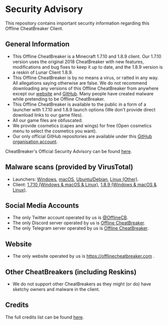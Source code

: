 # Security Advisory
This repository contains important security information regarding this Offline CheatBreaker Client.

## General Information
* This Offline CheatBreaker is a Minecraft 1.7.10 and 1.8.9 client. Our 1.7.10 version uses the original 2018 CheatBreaker with new features, modifications and bug fixes to keep it up to date, and the 1.8.9 version is a reskin of Lunar Client 1.8.9.
* This Offline CheatBreaker is by no means a virus, or ratted in any way. All allegations saying otherwise are false. We do not recommend downloading any versions of this Offline CheatBreaker from anywhere except our [website](https://offlinecheatbreaker.com) and [GitHub](https://github.com/Offline-Cheatbreaker). Many people have created malware while pretending to be Offline CheatBreaker.
* This Offline CheatBreaker is available to the public in a form of a launcher with 1.7.10 and 1.8.9 launch options (We don't provide direct download links to our game files).
* All our game files are obfuscated.
* We provide cosmetics (capes and wings) for free (Open cosmetics menu to select the cosmetics you want).
* Our only official GitHub repositories are available under this [GitHub organisation account](https://github.com/Offline-Cheatbreaker).

CheatBreaker's Official Security Advisory can be found [here](https://github.com/CheatBreaker/Security-Advisory).

## Malware scans (provided by VirusTotal)
* Launchers:
[Windows](https://www.virustotal.com/gui/file/86a36dea741e9b3c59ec86602baf8e3146bc181cfc188404050998aa01875c25),
[macOS](https://www.virustotal.com/gui/file/85d89511444f9a55060435960ea4b53adc2f4af49371ca347e5db7270e6c1d65),
[Ubuntu/Debian](https://www.virustotal.com/gui/file/00d6d5b4b1fda5d93e59a9b7aae4bc25e82bcc6a7581e6957d61c603d6d1a230),
[Linux (Other)](https://www.virustotal.com/gui/file/bebee9edb1526f3b02c81307bb2dab7d2b5c9f81cfc341fe7d576ab3a028efe3).
* Client:
[1.7.10 (Windows & macOS & Linux)](https://www.virustotal.com/gui/file/6edaff496d75de33ead47e33dd1db36d57993313e7c437803fd7e9911d7ef891),
[1.8.9 (Windows & macOS & Linux)](https://www.virustotal.com/gui/file/0e51f4324e5491111ee0a689d6f678260f692df6ac2c2f2ca987fbb5d86608bd).

## Social Media Accounts
* The only Twitter account operated by us is [@OfflineCB](https://twitter.com/OfflineCB).
* The only Discord server operated by us is [Offline CheatBreaker](https://discord.gg/CheatBreaker).
* The only Telegram server operated by us is [Offline CheatBreaker](https://t.me/OfflineCheatBreaker).


## Website
* The only website operated by us is https://offlinecheatbreaker.com .

## Other CheatBreakers (including Reskins)
* We do not support other CheatBreakers as they might (or do) have sketchy owners and malware in the client.

## Credits
The full credits list can be found [here](https://github.com/Offline-CheatBreaker/Client/blob/master/Credits.md).
